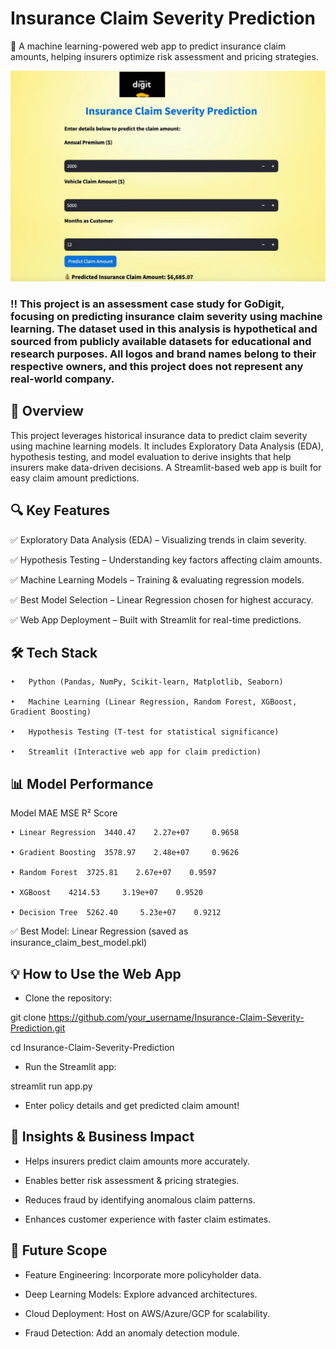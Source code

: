 # Insurance Claim Severity Prediction

🚀 A machine learning-powered web app to predict insurance claim amounts, helping insurers optimize risk assessment and pricing strategies.


![Description of Image](Data/app_ui.jpeg)

### ‼️ This project is an assessment case study for GoDigit, focusing on predicting insurance claim severity using machine learning. The dataset used in this analysis is hypothetical and sourced from publicly available datasets for educational and research purposes. All logos and brand names belong to their respective owners, and this project does not represent any real-world company.


## 📌 Overview

This project leverages historical insurance data to predict claim severity using machine learning models. It includes Exploratory Data Analysis (EDA), hypothesis testing, and model evaluation to derive insights that help insurers make data-driven decisions. A Streamlit-based web app is built for easy claim amount predictions.

## 🔍 Key Features

✅ Exploratory Data Analysis (EDA) – Visualizing trends in claim severity.

✅ Hypothesis Testing – Understanding key factors affecting claim amounts.

✅ Machine Learning Models – Training & evaluating regression models.

✅ Best Model Selection – Linear Regression chosen for highest accuracy.

✅ Web App Deployment – Built with Streamlit for real-time predictions.

## 🛠 Tech Stack

	•	Python (Pandas, NumPy, Scikit-learn, Matplotlib, Seaborn)
 
	•	Machine Learning (Linear Regression, Random Forest, XGBoost, Gradient Boosting)
 
	•	Hypothesis Testing (T-test for statistical significance)
 
	•	Streamlit (Interactive web app for claim prediction)

## 📊 Model Performance

Model 	MAE	 MSE	 R² Score

    • Linear Regression	 3440.47 	2.27e+07	 0.9658

    • Gradient Boosting	 3578.97 	2.48e+07	 0.9626

    • Random Forest	 3725.81 	2.67e+07 	0.9597

    • XGBoost	 4214.53	 3.19e+07	 0.9520

    • Decision Tree	 5262.40	 5.23e+07	 0.9212

✅ Best Model: Linear Regression (saved as insurance_claim_best_model.pkl)

## 💡 How to Use the Web App

- Clone the repository:

git clone https://github.com/your_username/Insurance-Claim-Severity-Prediction.git

cd Insurance-Claim-Severity-Prediction


- Run the Streamlit app:

streamlit run app.py

- Enter policy details and get predicted claim amount!

## 📌 Insights & Business Impact

- Helps insurers predict claim amounts more accurately.

- Enables better risk assessment & pricing strategies.

- Reduces fraud by identifying anomalous claim patterns.

- Enhances customer experience with faster claim estimates.

## 🔮 Future Scope

- Feature Engineering: Incorporate more policyholder data.

- Deep Learning Models: Explore advanced architectures.

- Cloud Deployment: Host on AWS/Azure/GCP for scalability.

- Fraud Detection: Add an anomaly detection module.

